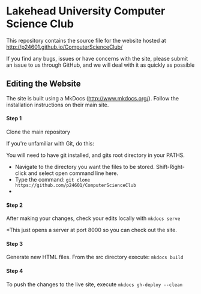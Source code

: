 # Lakehead University Computer Science Club
This repository contains the source file for the website hosted at 
http://p24601.github.io/ComputerScienceClub/

If you find any bugs, issues or have concerns with the site, please submit an issue to us through GitHub, and we will deal 
with it as quickly as possible


## Editing the Website
The site is built using a MkDocs (http://www.mkdocs.org/). Follow the installation instructions on their main site.

#### Step 1
Clone the main repository

If you're unfamiliar with Git, do this:

You will need to have git installed, and gits root directory in your PATHS.

* Navigate to the directory you want the files to be stored. Shift-Right-click and select open command line here.
* Type the command: ```git clone https://github.com/p24601/ComputerScienceClub```
* 
#### Step 2
After making your changes, check your edits locally with ```mkdocs serve```

*This just opens a server at port 8000 so you can check out the site.

#### Step 3
Generate new HTML files. From the src directory execute: ```mkdocs build```

#### Step 4
To push the changes to the live site, execute ```mkdocs gh-deploy --clean```


